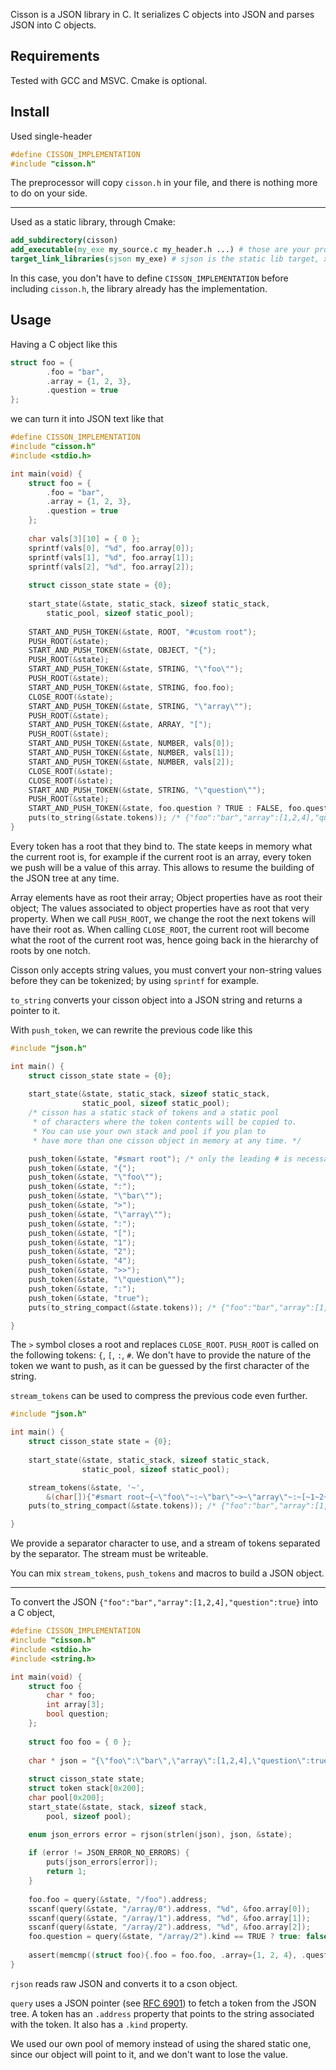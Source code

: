 Cisson is a JSON library in C. It serializes C objects
into JSON and parses JSON into C objects.

## Requirements
Tested with GCC and MSVC. Cmake is optional.

## Install
Used single-header
```c
#define CISSON_IMPLEMENTATION
#include "cisson.h"
```
The preprocessor will copy `cisson.h` in your file, and
there is nothing more to do on your side.
***
Used as a static library, through Cmake:
```cmake
add_subdirectory(cisson)
add_executable(my_exe my_source.c my_header.h ...) # those are your project files
target_link_libraries(sjson my_exe) # sjson is the static lib target, xjson is the dyn lib one
```
In this case, you don't have to define `CISSON_IMPLEMENTATION` 
before including `cisson.h`,
the library already has the implementation.

## Usage
Having a C object like this
```c
struct foo = {
        .foo = "bar",
        .array = {1, 2, 3},
        .question = true
};
```
we can turn it into JSON text like that

```c
#define CISSON_IMPLEMENTATION
#include "cisson.h"
#include <stdio.h> 

int main(void) {
    struct foo = {
        .foo = "bar",
        .array = {1, 2, 3},
        .question = true
    };
    
    char vals[3][10] = { 0 };
    sprintf(vals[0], "%d", foo.array[0]);
    sprintf(vals[1], "%d", foo.array[1]);
    sprintf(vals[2], "%d", foo.array[2]);
    
    struct cisson_state state = {0};
    
    start_state(&state, static_stack, sizeof static_stack,
        static_pool, sizeof static_pool);
    
    START_AND_PUSH_TOKEN(&state, ROOT, "#custom root");
    PUSH_ROOT(&state);
    START_AND_PUSH_TOKEN(&state, OBJECT, "{");
    PUSH_ROOT(&state);
    START_AND_PUSH_TOKEN(&state, STRING, "\"foo\"");
    PUSH_ROOT(&state);
    START_AND_PUSH_TOKEN(&state, STRING, foo.foo);
    CLOSE_ROOT(&state);
    START_AND_PUSH_TOKEN(&state, STRING, "\"array\"");
    PUSH_ROOT(&state);
    START_AND_PUSH_TOKEN(&state, ARRAY, "[");
    PUSH_ROOT(&state);
    START_AND_PUSH_TOKEN(&state, NUMBER, vals[0]);
    START_AND_PUSH_TOKEN(&state, NUMBER, vals[1]);
    START_AND_PUSH_TOKEN(&state, NUMBER, vals[2]);
    CLOSE_ROOT(&state);
    CLOSE_ROOT(&state);
    START_AND_PUSH_TOKEN(&state, STRING, "\"question\"");
    PUSH_ROOT(&state);
    START_AND_PUSH_TOKEN(&state, foo.question ? TRUE : FALSE, foo.question ? "true" : "false");
    puts(to_string(&state.tokens)); /* {"foo":"bar","array":[1,2,4],"question":true} */
}
```
Every token has a root that they bind to. The state keeps
in memory what the current root is, for example if the current root
is an array, every token we push will be a value of this array. 
This allows to resume the building of the JSON tree at any time. 

Array elements have as root their array; 
Object properties have as root their object; 
The values associated to object properties have as root that 
very property. When we call `PUSH_ROOT`, we change the root
the next tokens will have their root as. When calling
`CLOSE_ROOT`, the current root will become what the root of the 
current root was, hence going back in the
hierarchy of roots by one notch.

Cisson only accepts string values, you must convert your non-string
values before they can be tokenized; by using `sprintf` for example.

`to_string` converts your cisson object into a JSON string
and returns a pointer to it.

With `push_token`, we can rewrite the previous code like this
```c
#include "json.h"

int main() {
    struct cisson_state state = {0};
    
    start_state(&state, static_stack, sizeof static_stack,
                static_pool, sizeof static_pool);
    /* cisson has a static stack of tokens and a static pool
     * of characters where the token contents will be copied to.
     * You can use your own stack and pool if you plan to 
     * have more than one cisson object in memory at any time. */

    push_token(&state, "#smart root"); /* only the leading # is necessary to signal a document root */
    push_token(&state, "{");
    push_token(&state, "\"foo\"");
    push_token(&state, ":");
    push_token(&state, "\"bar\"");
    push_token(&state, ">");
    push_token(&state, "\"array\"");
    push_token(&state, ":");
    push_token(&state, "[");
    push_token(&state, "1");
    push_token(&state, "2");
    push_token(&state, "4");
    push_token(&state, ">>");
    push_token(&state, "\"question\"");
    push_token(&state, ":");
    push_token(&state, "true");
    puts(to_string_compact(&state.tokens)); /* {"foo":"bar","array":[1,2,4],"question":true} */

}
```
The `>` symbol closes a root and replaces `CLOSE_ROOT`.
`PUSH_ROOT` is called on the following tokens: `{`, `[`, `:`, `#`.
We don't have to provide the nature of the token we want to push,
as it can be guessed by the first character of the string.

`stream_tokens` can be used to compress the previous code even further.

```c
#include "json.h"

int main() {
    struct cisson_state state = {0};
    
    start_state(&state, static_stack, sizeof static_stack,
                static_pool, sizeof static_pool);

    stream_tokens(&state, '~',
        &(char[]){"#smart root~{~\"foo\"~:~\"bar\"~>~\"array\"~:~[~1~2~4~>>~\"question\"~:~true"});
    puts(to_string_compact(&state.tokens)); /* {"foo":"bar","array":[1,2,4],"question":true} */

}
```

We provide a separator character to use, and a stream of
tokens separated by the separator. The stream must be writeable.

You can mix `stream_tokens`, `push_tokens` and macros to
build a JSON object.

***

To convert the JSON `{"foo":"bar","array":[1,2,4],"question":true}`
into a C object,

```c
#define CISSON_IMPLEMENTATION
#include "cisson.h"
#include <stdio.h> 
#include <string.h> 

int main(void) {
    struct foo {
        char * foo;
        int array[3];
        bool question;
    };
    
    struct foo foo = { 0 };
    
    char * json = "{\"foo\":\"bar\",\"array\":[1,2,4],\"question\":true}"
            
    struct cisson_state state;
    struct token stack[0x200];
    char pool[0x200];
    start_state(&state, stack, sizeof stack,
        pool, sizeof pool);

    enum json_errors error = rjson(strlen(json), json, &state);
    
    if (error != JSON_ERROR_NO_ERRORS) {
        puts(json_errors[error]);
        return 1;
    }
    
    foo.foo = query(&state, "/foo").address;
    sscanf(query(&state, "/array/0").address, "%d", &foo.array[0]);
    sscanf(query(&state, "/array/1").address, "%d", &foo.array[1]);
    sscanf(query(&state, "/array/2").address, "%d", &foo.array[2]);
    foo.question = query(&state, "/array/2").kind == TRUE ? true: false;
    
    assert(memcmp((struct foo){.foo = foo.foo, .array={1, 2, 4}, .question=true}, foo, sizeof foo) == 0);
}
```

`rjson` reads raw JSON and converts it to a cson object.

`query` uses a JSON pointer (see [RFC 6901](https://datatracker.ietf.org/doc/html/rfc6901)) to fetch a token from 
the JSON tree. A token has an `.address` property that 
points to the string associated with the token. It also
has a `.kind` property.

We used our own pool of memory instead of using the 
shared static one, since our object will point to it, and we don't
want to lose the value.